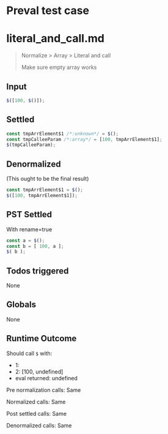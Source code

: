 # Preval test case

# literal_and_call.md

> Normalize > Array > Literal and call
>
> Make sure empty array works

## Input

`````js filename=intro
$([100, $()]);
`````


## Settled


`````js filename=intro
const tmpArrElement$1 /*:unknown*/ = $();
const tmpCalleeParam /*:array*/ = [100, tmpArrElement$1];
$(tmpCalleeParam);
`````


## Denormalized
(This ought to be the final result)

`````js filename=intro
const tmpArrElement$1 = $();
$([100, tmpArrElement$1]);
`````


## PST Settled
With rename=true

`````js filename=intro
const a = $();
const b = [ 100, a ];
$( b );
`````


## Todos triggered


None


## Globals


None


## Runtime Outcome


Should call `$` with:
 - 1: 
 - 2: [100, undefined]
 - eval returned: undefined

Pre normalization calls: Same

Normalized calls: Same

Post settled calls: Same

Denormalized calls: Same
